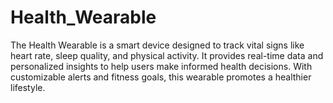 # Health_Wearable
The Health Wearable is a smart device designed to track vital signs like heart rate, sleep quality, and physical activity. It provides real-time data and personalized insights to help users make informed health decisions. With customizable alerts and fitness goals, this wearable promotes a healthier lifestyle.

